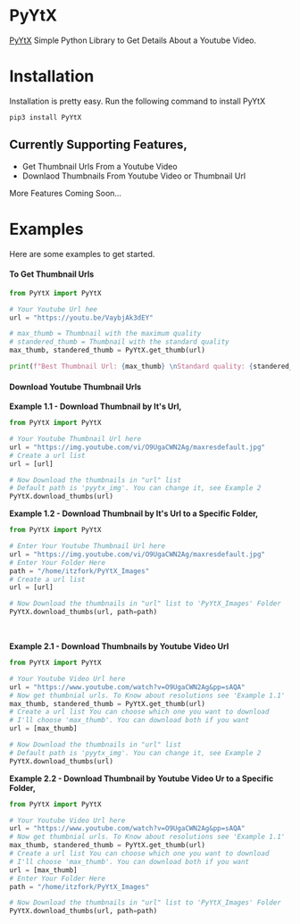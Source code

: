 # PyYtX
[PyYtX](https://pypi.org/project/PyYtX) Simple Python Library to Get Details About a Youtube Video.

# Installation
Installation is pretty easy. Run the following command to install PyYtX
```
pip3 install PyYtX
```

## Currently Supporting Features,
- Get Thumbnail Urls From a Youtube Video
- Downlaod Thumbnails From Youtube Video or Thumbnail Url

More Features Coming Soon...

# Examples
Here are some examples to get started.
#### To Get Thumbnail Urls
```python
from PyYtX import PyYtX

# Your Youtube Url hee
url = "https://youtu.be/VaybjAk3dEY"

# max_thumb = Thumbnail with the maximum quality
# standered_thumb = Thumbnail with the standard quality
max_thumb, standered_thumb = PyYtX.get_thumb(url)

print(f"Best Thumbnail Url: {max_thumb} \nStandard quality: {standered_thumb}")
```
#### Download Youtube Thumbnail Urls
**Example 1.1 - Download Thumbnail by It's Url,**
```python
from PyYtX import PyYtX

# Your Youtube Thumbnail Url here
url = "https://img.youtube.com/vi/O9UgaCWN2Ag/maxresdefault.jpg"
# Create a url list
url = [url]

# Now Download the thumbnails in "url" list
# Default path is 'pyytx_img'. You can change it, see Example 2
PyYtX.download_thumbs(url)
```
**Example 1.2 - Download Thumbnail by It's Url to a Specific Folder,**
```python
from PyYtX import PyYtX

# Enter Your Youtube Thumbnail Url here
url = "https://img.youtube.com/vi/O9UgaCWN2Ag/maxresdefault.jpg"
# Enter Your Folder Here
path = "/home/itzfork/PyYtX_Images"
# Create a url list
url = [url]

# Now Download the thumbnails in "url" list to 'PyYtX_Images' Folder
PyYtX.download_thumbs(url, path=path)
```

</br>

**Example 2.1 - Download Thumbnails by Youtube Video Url**
```python
from PyYtX import PyYtX

# Your Youtube Video Url here
url = "https://www.youtube.com/watch?v=O9UgaCWN2Ag&pp=sAQA"
# Now get thumbnial urls. To Know about resolutions see 'Example 1.1'
max_thumb, standered_thumb = PyYtX.get_thumb(url)
# Create a url list You can choose which one you want to download
# I'll choose 'max_thumb'. You can download both if you want
url = [max_thumb]

# Now Download the thumbnails in "url" list
# Default path is 'pyytx_img'. You can change it, see Example 2
PyYtX.download_thumbs(url)
```
**Example 2.2 - Download Thumbnail by Youtube Video Ur to a Specific Folder,**
```python
from PyYtX import PyYtX

# Your Youtube Video Url here
url = "https://www.youtube.com/watch?v=O9UgaCWN2Ag&pp=sAQA"
# Now get thumbnial urls. To Know about resolutions see 'Example 1.1'
max_thumb, standered_thumb = PyYtX.get_thumb(url)
# Create a url list You can choose which one you want to download
# I'll choose 'max_thumb'. You can download both if you want
url = [max_thumb]
# Enter Your Folder Here
path = "/home/itzfork/PyYtX_Images"

# Now Download the thumbnails in "url" list to 'PyYtX_Images' Folder
PyYtX.download_thumbs(url, path=path)
```
